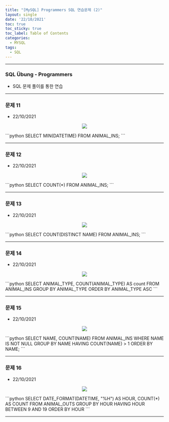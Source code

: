 ```yaml
---
title: "[MySQL] Programmers SQL 연습문제 (2)"
layout: single
date: '22/10/2021'
toc: true
toc_sticky: true
toc_label: Table of Contents
categories:
  - MYSQL
tags:
  - SQL
---
```


---
### SQL Übung - Programmers
* SQL 문제 풀이를 통한 연습

---

### 문제 11
* 22/10/2021
<p align="center">
    <img src="/img/data_engineering/sql/sql_programmers11.png" align="center">
</p>
```python
SELECT MIN(DATETIME)
FROM ANIMAL_INS;
```

---

### 문제 12
* 22/10/2021
<p align="center">
    <img src="/img/data_engineering/sql/sql_programmers12.png" align="center">
</p>
```python
SELECT COUNT(*)
FROM ANIMAL_INS;
```

---

### 문제 13
* 22/10/2021
<p align="center">
    <img src="/img/data_engineering/sql/sql_programmers13.png" align="center">
</p>
```python
SELECT COUNT(DISTINCT NAME)
FROM ANIMAL_INS;
```

---

### 문제 14
* 22/10/2021
<p align="center">
    <img src="/img/data_engineering/sql/sql_programmers14.png" align="center">
</p>
```python
SELECT ANIMAL_TYPE, COUNT(ANIMAL_TYPE) AS count
FROM ANIMAL_INS
GROUP BY ANIMAL_TYPE
ORDER BY ANIMAL_TYPE ASC
```

---

### 문제 15
* 22/10/2021
<p align="center">
    <img src="/img/data_engineering/sql/sql_programmers15.png" align="center">
</p>
```python
SELECT NAME, COUNT(NAME)
FROM ANIMAL_INS
WHERE NAME IS NOT NULL
GROUP BY NAME
HAVING COUNT(NAME) > 1
ORDER BY NAME;
```

---

### 문제 16
* 22/10/2021
<p align="center">
    <img src="/img/data_engineering/sql/sql_programmers16.png" align="center">
</p>
```python
SELECT DATE_FORMAT(DATETIME, "%H") AS HOUR, COUNT(*) AS COUNT
FROM ANIMAL_OUTS
GROUP BY HOUR
HAVING HOUR BETWEEN 9 AND 19
ORDER BY HOUR
```

---